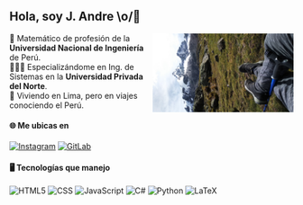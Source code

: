 ## Hola, soy J. Andre \o/👋

<img align="right" width="250" src="https://github.com/jsalvadorz/loading-images/raw/main/IMG_20210418_094653.jpg">

📐 Matemático de profesión de la **Universidad Nacional de Ingeniería** de Perú. <br>
👨🏻‍💻 Especializándome en Ing. de Sistemas en la **Universidad Privada del Norte**. <br>
📌 Viviendo en Lima, pero en viajes conociendo el Perú.

#### 🌐 Me ubicas en
[![Instagram](https://img.shields.io/badge/Instagram-E4405F?style=for-the-badge&logo=instagram&logoColor=white&link=https://www.instagram.com/andresalvadorz)](https://www.instagram.com/andresalvadorz)
[![GitLab](https://img.shields.io/badge/GitLab-330F63?style=for-the-badge&logo=gitlab&logoColor=white&link=https://gitlab.com/jsalvadorz)](https://gitlab.com/jsalvadorz)

#### 🖥 Tecnologías que manejo
![HTML5](https://img.shields.io/badge/HTML5-E34F26?style=for-the-badge&logo=html5&logoColor=white)
![CSS](https://img.shields.io/badge/CSS3-1572B6?style=for-the-badge&logo=css3&logoColor=white)
![JavaScript](https://img.shields.io/badge/JavaScript-323330?style=for-the-badge&logo=javascript&logoColor=F7DF1E)
![C#](https://img.shields.io/badge/C%23-239120?style=for-the-badge&logo=c-sharp&logoColor=white)
![Python](https://img.shields.io/badge/Python-FFD43B?style=for-the-badge&logo=python&logoColor=blue)
![LaTeX](https://img.shields.io/badge/LaTeX-47A141?style=for-the-badge&logo=LaTeX&logoColor=white)

